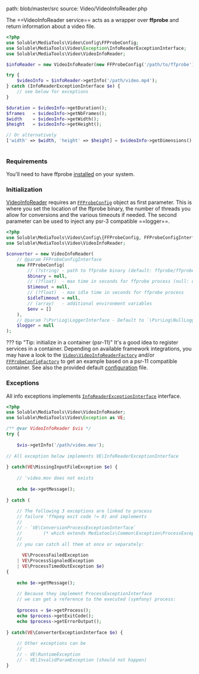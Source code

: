 path: blob/master/src
source: Video/VideoInfoReader.php

The ==VideoInfoReader service== acts as a wrapper over **ffprobe** and return information about a video file.
  
```php
<?php
use Soluble\MediaTools\Video\Config\FFProbeConfig;
use Soluble\MediaTools\Video\Exception\InfoReaderExceptionInterface;
use Soluble\MediaTools\Video\VideoInfoReader;

$infoReader = new VideoInfoReader(new FFProbeConfig('/path/to/ffprobe'));

try {
    $videoInfo = $infoReader->getInfo('/path/video.mp4');
} catch (InfoReaderExceptionInterface $e) {
    // see below for exceptions
}

$duration = $videoInfo->getDuration();
$frames   = $videoInfo->getNbFrames();
$width    = $videoInfo->getWidth();
$height   = $videoInfo->getHeight();

// Or alternatively
['width' => $width, 'height' => $height] = $videoInfo->getDimensions();
       
``` 

### Requirements

You'll need to have ffprobe [installed](./install-ffmpeg.md) on your system.

### Initialization

[VideoInfoReader](https://github.com/soluble-io/soluble-mediatools/blob/master/src/Video/VideoInfoReader.php) 
requires an [`FFProbeConfig`](https://github.com/soluble-io/soluble-mediatools/blob/master/src/Video/Config/FFProbeConfig.php) 
object as first parameter. 
This is where you set the location of the ffprobe binary, the number of threads you allow for conversions
and the various timeouts if needed. The second parameter can be used to inject any psr-3 compatible ==logger==. 

```php
<?php
use Soluble\MediaTools\Video\Config\{FFProbeConfig, FFProbeConfigInterface};
use Soluble\MediaTools\Video\VideoInfoReader;

$converter = new VideoInfoReader(    
    // @param FFProbeConfigInterface 
    new FFProbeConfig(
        // (?string) - path to ffprobe binary (default: ffprobe/ffprobe.exe)
        $binary = null,
        // (?float)  - max time in seconds for ffprobe process (null: disable)
        $timeout = null, 
        // (?float)  - max idle time in seconds for ffprobe process
        $idleTimeout = null, 
        // (array)   - additional environment variables
        $env = []                           
    ),
    // @param ?\Psr\Log\LoggerInterface - Default to `\Psr\Log\NullLogger`.     
    $logger = null   
);
```

??? tip "Tip: initialize in a container (psr-11)" 
    It's a good idea to register services in a container. 
    Depending on available framework integrations, you may have a look to the [`Video\VideoInfoReaderFactory`](https://github.com/soluble-io/soluble-mediatools/blob/master/src/Video/VideoInfoReaderFactory.php)
    and/or [`FFProbeConfigFactory`](https://github.com/soluble-io/soluble-mediatools/blob/master/src/Video/Config/FFProbeConfigFactory.php) to get an example based on a psr-11 compatible container.
    See also the provided default [configuration](https://github.com/soluble-io/soluble-mediatools/blob/master/config/soluble-mediatools.config.php) file.
               
       
### Exceptions

All info exceptions implements [`InfoReaderExceptionInterface`](https://github.com/soluble-io/soluble-mediatools/blob/master/src/Video/Exception/InfoReaderExceptionInterface.php) interface.


```php
<?php
use Soluble\MediaTools\Video\VideoInfoReader;
use Soluble\MediaTools\Video\Exception as VE;

/** @var VideoInfoReader $vis */
try {
    
    $vis->getInfo('/path/video.mov');
    
// All exception below implements VE\InfoReaderExceptionInterface
        
} catch(VE\MissingInputFileException $e) {
    
    // 'video.mov does not exists
    
    echo $e->getMessage();    
    
} catch (
    
    // The following 3 exceptions are linked to process
    // failure 'ffmpeg exit code != 0) and implements
    //
    // - `VE\ConversionProcessExceptionInterface`
    //        (* which extends Mediatools\Common\Exception\ProcessExceptionInterface)    
    //
    // you can catch all them at once or separately:
    
      VE\ProcessFailedException       
    | VE\ProcessSignaledException
    | VE\ProcessTimedOutException $e) 
{
    
    echo $e->getMessage();
    
    // Because they implement ProcessExceptionInterface
    // we can get a reference to the executed (symfony) process:
    
    $process = $e->getProcess();
    echo $process->getExitCode();
    echo $process->getErrorOutput();
    
} catch(VE\ConverterExceptionInterface $e) {
    
    // Other exceptions can be
    //
    // - VE\RuntimeException
    // - VE\InvalidParamException (should not happen)
}
       
``` 

